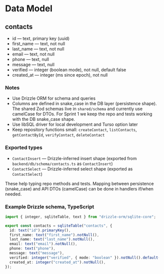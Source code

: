 # Data Model

## contacts

- id — text, primary key (uuid)
- first_name — text, not null
- last_name — text, not null
- email — text, not null
- phone — text, null
- message — text, null
- verified — integer (boolean mode), not null, default false
- created_at — integer (ms since epoch), not null

### Notes

- Use Drizzle ORM for schema and queries
- Columns are defined in snake_case in the DB layer (persistence shape). The
  shared Zod schemas live in `shared/schema` and currently use camelCase for
  DTOs. For Sprint 1 we keep the repo and tests working with the DB snake_case
  shape.
- Use libSQL driver for local development and Turso option later
- Keep repository functions small: `createContact`, `listContacts`,
  `getContactById`, `verifyContact`, `deleteContact`

### Exported types

- `ContactInsert` — Drizzle-inferred insert shape (exported from
  `backend/db/schema/contacts.ts` as `ContactInsert`)
- `ContactSelect` — Drizzle-inferred select shape (exported as `ContactSelect`)

These help typing repo methods and tests. Mapping between persistence
(snake_case) and API DTOs (camelCase) can be done in handlers if/when needed.

### Example Drizzle schema, TypeScript

```ts
import { integer, sqliteTable, text } from "drizzle-orm/sqlite-core";

export const contacts = sqliteTable("contacts", {
  id: text("id").primaryKey(),
  first_name: text("first_name").notNull(),
  last_name: text("last_name").notNull(),
  email: text("email").notNull(),
  phone: text("phone"),
  message: text("message"),
  verified: integer("verified", { mode: "boolean" }).notNull().default(false),
  created_at: integer("created_at").notNull(),
});
```
